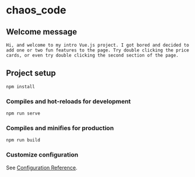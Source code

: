 # chaos_code

## Welcome message
```
Hi, and welcome to my intro Vue.js project. I got bored and decided to add one or two fun features to the page. Try double clicking the price cards, or even try double clicking the second section of the page. 
```

## Project setup
```
npm install
```

### Compiles and hot-reloads for development
```
npm run serve
```

### Compiles and minifies for production
```
npm run build
```

### Customize configuration
See [Configuration Reference](https://cli.vuejs.org/config/).
